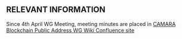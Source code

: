 ## RELEVANT INFORMATION

Since 4th April WG Meeting, meeting minutes are placed in [CAMARA Blockchain Public Address WG Wiki Confluence site](https://wiki.camaraproject.org/display/CAM/sp-bpa+Meetings)
